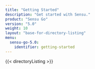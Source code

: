 ```yaml
---
title: "Getting Started"
description: "Get started with Sensu."
product: "Sensu Go"
version: "5.0"
weight: 10
layout: "base-for-directory-listing"
menu:
  sensu-go-5.0:
    identifier: getting-started
---
```


{{< directoryListing >}}
